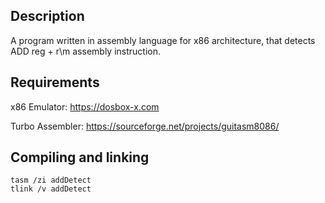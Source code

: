 ## Description
A program written in assembly language for x86 architecture, that detects ADD reg + r\m assembly instruction.

## Requirements
x86 Emulator: https://dosbox-x.com

Turbo Assembler: https://sourceforge.net/projects/guitasm8086/

## Compiling and linking
```console
tasm /zi addDetect
tlink /v addDetect
```
